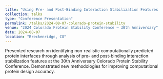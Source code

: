 ```yaml
---
title: "Using Pre- and Post-Binding Interaction Stabilization Features to Identify Non-Realistic Computationally Predicted Protein Interfaces"
collection: talks
type: "Conference Presentation"
permalink: /talks/2024-08-07-colorado-protein-stability
venue: "2024 Colorado Protein Stability Conference – 30th Anniversary"
date: 2024-08-07
location: "Breckenridge, CO"
---
```


Presented research on identifying non-realistic computationally predicted protein interfaces through analysis of pre- and post-binding interaction stabilization features at the 30th Anniversary Colorado Protein Stability Conference. Demonstrated new methodologies for improving computational protein design accuracy.